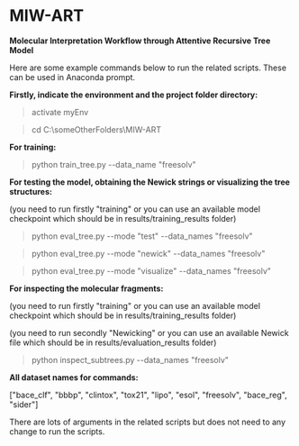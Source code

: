 # MIW-ART
**Molecular Interpretation Workflow through Attentive Recursive Tree Model**


Here are some example commands below to run the related scripts. These can be used in Anaconda prompt.

**Firstly, indicate the environment and the project folder directory:**

> activate myEnv

> cd C:\someOtherFolders\MIW-ART

**For training:**

> python train_tree.py --data_name "freesolv"

**For testing the model, obtaining the Newick strings or visualizing the tree structures:**

(you need to run firstly "training" or you can use an available model checkpoint which should be in results/training_results folder)

> python eval_tree.py --mode "test" --data_names "freesolv"

> python eval_tree.py --mode "newick" --data_names "freesolv"

> python eval_tree.py --mode "visualize" --data_names "freesolv"

**For inspecting the molecular fragments:**

(you need to run firstly "training" or you can use an available model checkpoint which should be in results/training_results folder)

(you need to run secondly "Newicking" or you can use an available Newick file which should be in results/evaluation_results folder)

> python inspect_subtrees.py --data_names "freesolv"

**All dataset names for commands:**

["bace_clf", "bbbp", "clintox", "tox21", "lipo", "esol", "freesolv", "bace_reg", "sider"]

There are lots of arguments in the related scripts but does not need to any change to run the scripts.
